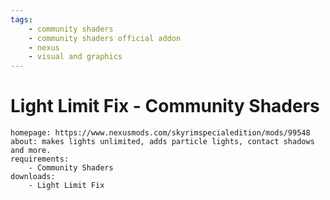 ```yaml
---
tags:
    - community shaders
    - community shaders official addon
    - nexus
    - visual and graphics
---
```


# Light Limit Fix - Community Shaders

```project_info
homepage: https://www.nexusmods.com/skyrimspecialedition/mods/99548
about: makes lights unlimited, adds particle lights, contact shadows and more.
requirements:
    - Community Shaders
downloads:
    - Light Limit Fix
```
